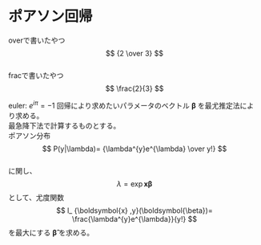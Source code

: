 # ポアソン回帰
overで書いたやつ  
$$ {2 \over 3} $$  
fracで書いたやつ  
$$ \frac{2}{3} $$  

euler: $e^{i\pi}=-1$
回帰により求めたいパラメータのベクトル $\boldsymbol{\beta}$ を最尤推定法により求める。<br>
最急降下法で計算するものとする。<br>
ポアソン分布  
$$ P(y|\lambda)= {\lambda^{y}e^{\lambda} \over y!} $$  
に関し、
$$
\lambda = \exp {\boldsymbol{x} \boldsymbol{\beta}}
$$
として、尤度関数
$$
l_ {\boldsymbol{x} ,y}(\boldsymbol{\beta})= \frac{\lambda^{y}e^{\lambda}}{y!}
$$
を最大にする $\boldsymbol{\hat{\beta}}$ を求める。


